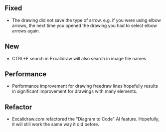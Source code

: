 ## Fixed
- The drawing did not save the type of arrow. e.g. if you were using elbow arrows, the next time you opened the drawing you had to select elbow arrows again.

## New
- CTRL+F search in Excalidraw will also search in image file names

## Performance
- Performance improvement for drawing freedraw lines hopefully results in significant improvement for drawings with many elements.

## Refactor
- Excalidraw.com refactored the "Diagram to Code" AI feature. Hopefully, it will still work the same way it did before.